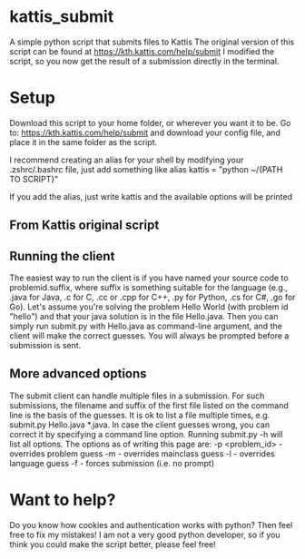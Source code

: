 # kattis_submit
A simple python script that submits files to Kattis
The original version of this script can be found at https://kth.kattis.com/help/submit
I modified the script, so you now get the result of a submission directly in the terminal.

# Setup
Download this script to your home folder, or wherever you want it to be.
Go to: https://kth.kattis.com/help/submit and download your config file, and place it in the same folder as the script.

I recommend creating an alias for your shell by modifying your .zshrc/.bashrc file, just add something like
alias kattis = "python ~/{PATH TO SCRIPT}"

If you add the alias, just write kattis and the available options will be printed

## From Kattis original script
## Running the client
The easiest way to run the client is if you have named your source code to problemid.suffix, where suffix is something suitable for the language (e.g., .java for Java, .c for C, .cc or .cpp for C++, .py for Python, .cs for C#, .go for Go). Let's assume you're solving the problem Hello World (with problem id "hello") and that your java solution is in the file Hello.java. Then you can simply run submit.py with Hello.java as command-line argument, and the client will make the correct guesses. You will always be prompted before a submission is sent.

## More advanced options
The submit client can handle multiple files in a submission. For such submissions, the filename and suffix of the first file listed on the command line is the basis of the guesses. It is ok to list a file multiple times, e.g. submit.py Hello.java *.java.
In case the client guesses wrong, you can correct it by specifying a command line option. Running submit.py -h will list all options. The options as of writing this page are:
-p <problem_id> - overrides problem guess
-m <mainclass> - overrides mainclass guess
-l <language> - overrides language guess
-f - forces submission (i.e. no prompt)

# Want to help?
Do you know how cookies and authentication works with python? Then feel free to fix my mistakes!
I am not a very good python developer, so if you think you could make the script better, please feel free!
